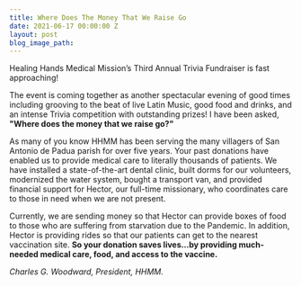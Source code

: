 ```yaml
---
title: Where Does The Money That We Raise Go
date: 2021-06-17 00:00:00 Z
layout: post
blog_image_path: 
---
```


Healing Hands Medical Mission’s Third Annual Trivia Fundraiser is fast approaching\!

The event is coming together as another spectacular evening of good times including grooving to the beat of live Latin Music, good food and drinks, and an intense Trivia competition with outstanding prizes\! I have been asked, **"Where does the money that we raise go?"**

As many of you know HHMM has been serving the many villagers of San Antonio de Padua parish for over five years. Your past donations have enabled us to provide medical care to literally thousands of patients. We have installed a state-of-the-art dental clinic, built dorms for our volunteers, modernized the water system, bought a transport van, and provided financial support for Hector, our full-time missionary, who coordinates care to those in need when we are not present.

Currently, we are sending money so that Hector can provide boxes of food to those who are suffering from starvation due to the Pandemic. In addition, Hector is providing rides so that our patients can get to the nearest vaccination site. **So your donation saves lives…by providing much-needed medical care, food, and access to the vaccine.**

*Charles G. Woodward, President, HHMM.*
